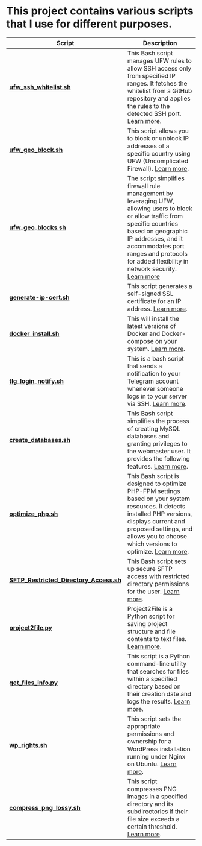 # This project contains various scripts that I use for different purposes.

| Script | Description |
| --- | --- |
| **[ufw_ssh_whitelist.sh](ufw_ssh_whitelist.sh)** | This Bash script manages UFW rules to allow SSH access only from specified IP ranges. It fetches the whitelist from a GitHub repository and applies the rules to the detected SSH port. [Learn more](ufw_ssh_whitelist.md). |
| **[ufw_geo_block.sh](ufw_geo_block.sh)** | This script allows you to block or unblock IP addresses of a specific country using UFW (Uncomplicated Firewall). [Learn more]("ufw_geo_block.md"). |
| **[ufw_geo_blocks.sh](ufw_geo_blocks.sh)** | The script simplifies firewall rule management by leveraging UFW, allowing users to block or allow traffic from specific countries based on geographic IP addresses, and it accommodates port ranges and protocols for added flexibility in network security. [Learn more](ufw_geo_blocks.md)|
| **[generate-ip-cert.sh](generate-ip-cert.sh)** | This script generates a self-signed SSL certificate for an IP address. [Learn more](generate-ip-cert.md).|
| **[docker_install.sh](docker_install.sh)** | This will install the latest versions of Docker and Docker-compose on your system. [Learn more](docker_install.md). |
| **[tlg_login_notify.sh](tlg_login_notify.sh)** | This is a bash script that sends a notification to your Telegram account whenever someone logs in to your server via SSH. [Learn more](tlg_login_notify.md). |
| **[create_databases.sh](create_databases.sh)** | This Bash script simplifies the process of creating MySQL databases and granting privileges to the webmaster user. It provides the following features. [Learn more](create_databases.md). |
| **[optimize_php.sh](optimize_php.sh)** | This Bash script is designed to optimize PHP-FPM settings based on your system resources. It detects installed PHP versions, displays current and proposed settings, and allows you to choose which versions to optimize. [Learn more](optimize_php.md). |
| **[SFTP_Restricted_Directory_Access.sh](SFTP_Restricted_Directory_Access.sh)** | This Bash script sets up secure SFTP access with restricted directory permissions for the user. [Learn more](SFTP_Restricted_Directory_Access.md). |
| **[project2file.py](project2file.py)** | Project2File is a Python script for saving project structure and file contents to text files. [Learn more](project2file.md). |
| **[get_files_info.py](get_files_info.py)** | This script is a Python command-line utility that searches for files within a specified directory based on their creation date and logs the results. [Learn more](get_files_info.md). |
| **[wp_rights.sh](wp_rights.sh)** | This script sets the appropriate permissions and ownership for a WordPress installation running under Nginx on Ubuntu. [Learn more](wp_rights.md). |
| **[compress_png_lossy.sh](compress_png_lossy.sh)** | This script compresses PNG images in a specified directory and its subdirectories if their file size exceeds a certain threshold. [Learn more](compress_png_lossy.md). |
